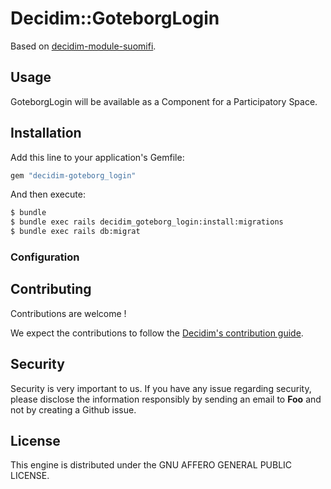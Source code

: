 # Decidim::GoteborgLogin

Based on [decidim-module-suomifi](https://github.com/mainio/decidim-module-suomifi).

## Usage

GoteborgLogin will be available as a Component for a Participatory
Space.

## Installation

Add this line to your application's Gemfile:

```ruby
gem "decidim-goteborg_login"
```

And then execute:

```bash
$ bundle
$ bundle exec rails decidim_goteborg_login:install:migrations
$ bundle exec rails db:migrat
```


### Configuration



## Contributing

Contributions are welcome !

We expect the contributions to follow the [Decidim's contribution guide](https://github.com/decidim/decidim/blob/develop/CONTRIBUTING.adoc).

## Security

Security is very important to us. If you have any issue regarding security, please disclose the information responsibly by sending an email to __Foo__ and not by creating a Github issue.

## License

This engine is distributed under the GNU AFFERO GENERAL PUBLIC LICENSE.
